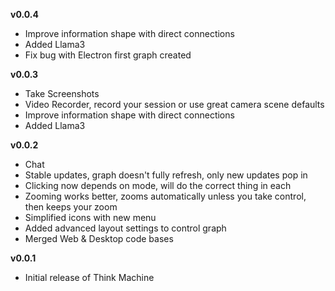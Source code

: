 **v0.0.4**
- Improve information shape with direct connections
- Added Llama3
- Fix bug with Electron first graph created

**v0.0.3**
- Take Screenshots
- Video Recorder, record your session or use great camera scene defaults
- Improve information shape with direct connections
- Added Llama3

**v0.0.2**
- Chat
- Stable updates, graph doesn't fully refresh, only new updates pop in
- Clicking now depends on mode, will do the correct thing in each
- Zooming works better, zooms automatically unless you take control, then keeps your zoom
- Simplified icons with new menu
- Added advanced layout settings to control graph
- Merged Web & Desktop code bases


**v0.0.1**
- Initial release of Think Machine
